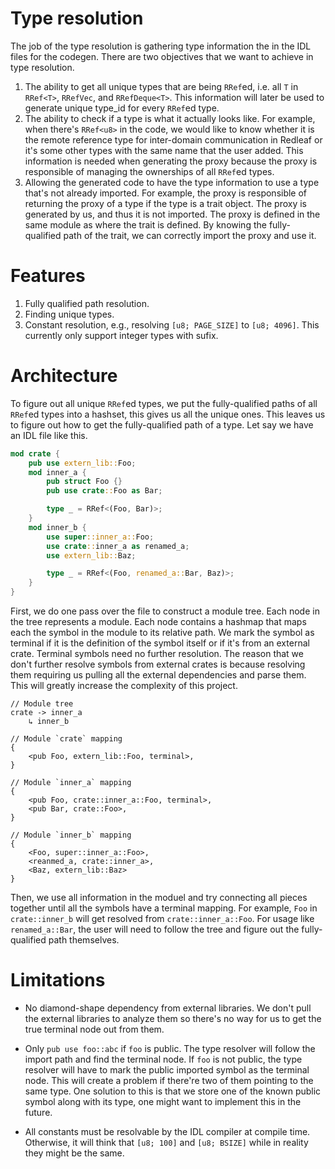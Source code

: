 # Type resolution
The job of the type resolution is gathering type information the in the IDL files for the codegen.
There are two objectives that we want to achieve in type resolution.
1.  The ability to get all unique types that are being `RRef`ed, i.e. all `T` in `RRef<T>`,
    `RRefVec`, and `RRefDeque<T>`. This information will later be used to generate unique type_id
    for every `RRef`ed type.
1.  The ability to check if a type is what it actually looks like. For example, when there's 
    `RRef<u8>` in the code, we would like to know whether it is the remote reference type for
    inter-domain communication in Redleaf or it's some other types with the same name that the user
    added. This information is needed when generating the proxy because the proxy is responsible of
    managing the ownerships of all `RRef`ed types.
1.  Allowing the generated code to have the type information to use a type that's not already
    imported. For example, the proxy is responsible of returning the proxy of a type if the type
    is a trait object. The proxy is generated by us, and thus it is not imported. The proxy is
    defined in the same module as where the trait is defined. By knowing the fully-qualified path
    of the trait, we can correctly import the proxy and use it.


# Features
1. Fully qualified path resolution.
1. Finding unique types.
1. Constant resolution, e.g., resolving `[u8; PAGE_SIZE]` to `[u8; 4096]`. This currently only
   support integer types with sufix.

# Architecture
To figure out all unique `RRef`ed types, we put the fully-qualified paths of all `RRef`ed types
into a hashset, this gives us all the unique ones. This leaves us to figure out how to get the
fully-qualified path of a type. Let say we have an IDL file like this.

```rust
mod crate {
    pub use extern_lib::Foo;
    mod inner_a {
        pub struct Foo {}
        pub use crate::Foo as Bar;

        type _ = RRef<(Foo, Bar)>;
    }
    mod inner_b {
        use super::inner_a::Foo;
        use crate::inner_a as renamed_a;
        use extern_lib::Baz;

        type _ = RRef<(Foo, renamed_a::Bar, Baz)>;
    }
}
```

First, we do one pass over the file to construct a module tree. Each node in the tree represents a
module. Each node contains a hashmap that maps each the symbol in the module to its relative path.
We mark the symbol as terminal if it is the definition of the symbol itself or if it's from an
external crate. Terminal symbols need no further resolution. The reason that we don't further
resolve symbols from external crates is because resolving them requiring us pulling all the external
dependencies and parse them. This will greatly increase the complexity of this project. 

```
// Module tree
crate -> inner_a
    ↳ inner_b 

// Module `crate` mapping
{
    <pub Foo, extern_lib::Foo, terminal>,
}

// Module `inner_a` mapping
{
    <pub Foo, crate::inner_a::Foo, terminal>,
    <pub Bar, crate::Foo>,
}

// Module `inner_b` mapping
{
    <Foo, super::inner_a::Foo>,
    <reanmed_a, crate::inner_a>,
    <Baz, extern_lib::Baz>
}
```

Then, we use all information in the moduel and try connecting all pieces together until all the
symbols have a terminal mapping. For example, `Foo` in `crate::inner_b` will get resolved from
`crate::inner_a::Foo`. For usage like `renamed_a::Bar`, the user will need to follow the tree and
figure out the fully-qualified path themselves.

# Limitations

* No diamond-shape dependency from external libraries. We don't pull the external libraries to
  analyze them so there's no way for us to get the true terminal node out from them.

* Only `pub use foo::abc` if `foo` is public. The type resolver will follow the import path and find
  the terminal node. If `foo` is not public, the type resolver will have to mark the public imported
  symbol as the terminal node. This will create a problem if there're two of them pointing to the
  same type. One solution to this is that we store one of the known public symbol along with its
  type, one might want to implement this in the future.

* All constants must be resolvable by the IDL compiler at compile time. Otherwise, it will think
  that `[u8; 100]` and `[u8; BSIZE]` while in reality they might be the same.


